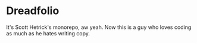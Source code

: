 # Dreadfolio

It's Scott Hetrick's monorepo, aw yeah. Now this is a guy who loves coding as much as he hates writing copy.
